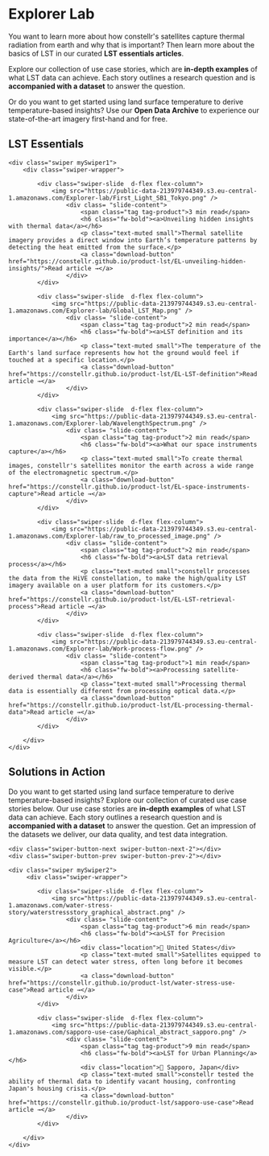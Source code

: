 # **Explorer Lab**

You want to learn more about how constellr's satellites capture thermal radiation from earth and why that is important? Then learn more about the basics of LST in our curated **LST essentials articles**.  

Explore our collection of use case stories, which are **in-depth examples** of what LST data can achieve. Each story outlines a research question and is **accompanied with a dataset** to answer the question. 

Or do you want to get started using land surface temperature to derive temperature-based insights? Use our **Open Data Archive** to experience our state-of-the-art imagery first-hand and for free. 


## LST Essentials 


<!-- Swiper styles -->
<link rel="stylesheet" href="https://unpkg.com/swiper/swiper-bundle.min.css"/>

<div class="carousel-container">
    <!-- Arrows -->
    <div class="swiper-button-next swiper-button-next-1"></div>
    <div class="swiper-button-prev swiper-button-prev-1"></div>

    <div class="swiper mySwiper1">
        <div class="swiper-wrapper">

            <div class="swiper-slide  d-flex flex-column">
                <img src="https://public-data-213979744349.s3.eu-central-1.amazonaws.com/Explorer-lab/First_Light_SB1_Tokyo.png" />
                    <div class= "slide-content">
                        <span class="tag tag-product">3 min read</span>
                        <h6 class="fw-bold"><a>Unveiling hidden insights with thermal data</a></h6>
                        <p class="text-muted small">Thermal satellite imagery provides a direct window into Earth’s temperature patterns by detecting the heat emitted from the surface.</p>
                        <a class="download-button" href="https://constellr.github.io/product-lst/EL-unveiling-hidden-insights/">Read article →</a>
                    </div>
            </div>

            <div class="swiper-slide  d-flex flex-column">
                <img src="https://public-data-213979744349.s3.eu-central-1.amazonaws.com/Explorer-lab/Global_LST_Map.png" />
                    <div class= "slide-content">
                        <span class="tag tag-product">2 min read</span>
                        <h6 class="fw-bold"><a>LST definition and its importance</a></h6>
                        <p class="text-muted small">The temperature of the Earth's land surface represents how hot the ground would feel if touched at a specific location.</p>
                        <a class="download-button" href="https://constellr.github.io/product-lst/EL-LST-definition">Read article →</a>
                    </div>
            </div>

            <div class="swiper-slide  d-flex flex-column">
                <img src="https://public-data-213979744349.s3.eu-central-1.amazonaws.com/Explorer-lab/WavelengthSpectrum.png" />
                    <div class= "slide-content">
                        <span class="tag tag-product">2 min read</span>
                        <h6 class="fw-bold"><a>What our space instruments capture</a></h6>
                        <p class="text-muted small">To create thermal images, constellr's satellites monitor the earth across a wide range of the electromagnetic spectrum.</p>
                        <a class="download-button" href="https://constellr.github.io/product-lst/EL-space-instruments-capture">Read article →</a>
                    </div>
            </div>

            <div class="swiper-slide  d-flex flex-column">
                <img src="https://public-data-213979744349.s3.eu-central-1.amazonaws.com/Explorer-lab/raw_to_processed_image.png" />
                    <div class= "slide-content">
                        <span class="tag tag-product">2 min read</span>
                        <h6 class="fw-bold"><a>LST data retrieval process</a></h6>
                        <p class="text-muted small">constellr processes the data from the HiVE constellation, to make the high/quality LST imagery available on a user platform for its customers.</p>
                        <a class="download-button" href="https://constellr.github.io/product-lst/EL-LST-retrieval-process">Read article →</a>
                    </div>
            </div>

            <div class="swiper-slide  d-flex flex-column">
                <img src="https://public-data-213979744349.s3.eu-central-1.amazonaws.com/Explorer-lab/Work-process-flow.png" />
                    <div class= "slide-content">
                        <span class="tag tag-product">1 min read</span>
                        <h6 class="fw-bold"><a>Processing satellite-derived thermal data</a></h6>
                        <p class="text-muted small">Processing thermal data is essentially different from processing optical data.</p>
                        <a class="download-button" href="https://constellr.github.io/product-lst/EL-processing-thermal-data">Read article →</a>
                    </div>
            </div>

        </div>
    </div>
</div>

## Solutions in Action

Do you want to get started using land surface temperature to derive temperature-based insights? Explore our collection of curated use case stories below. Our use case stories are **in-depth examples** of what LST data can achieve. Each story outlines a research question and is **accompanied with a dataset** to answer the question. Get an impression of the datasets we deliver, our data quality, and test data integration. 

<div class="carousel-container">

    <div class="swiper-button-next swiper-button-next-2"></div>
    <div class="swiper-button-prev swiper-button-prev-2"></div>

    <div class="swiper mySwiper2">
         <div class="swiper-wrapper">

            <div class="swiper-slide  d-flex flex-column">
                <img src="https://public-data-213979744349.s3.eu-central-1.amazonaws.com/water-stress-story/waterstressstory_graphical_abstract.png" />
                    <div class= "slide-content">
                        <span class="tag tag-product">6 min read</span>
                        <h6 class="fw-bold"><a>LST for Precision Agriculture</a></h6>
                        <div class="location">📍 United States</div>
                        <p class="text-muted small">Satellites equipped to measure LST can detect water stress, often long before it becomes visible.</p>
                        <a class="download-button" href="https://constellr.github.io/product-lst/water-stress-use-case">Read article →</a>
                    </div>
            </div>

            <div class="swiper-slide  d-flex flex-column">
                <img src="https://public-data-213979744349.s3.eu-central-1.amazonaws.com/sapporo-use-case/Gaphical_abstract_sapporo.png" />
                    <div class= "slide-content">
                        <span class="tag tag-product">9 min read</span>
                        <h6 class="fw-bold"><a>LST for Urban Planning</a></h6>
                        <div class="location">📍 Sapporo, Japan</div>
                        <p class="text-muted small">constellr tested the ability of thermal data to identify vacant housing, confronting Japan's housing crisis.</p>
                        <a class="download-button" href="https://constellr.github.io/product-lst/sapporo-use-case">Read article →</a>
                    </div>
            </div>

        </div>
    </div>
</div>


